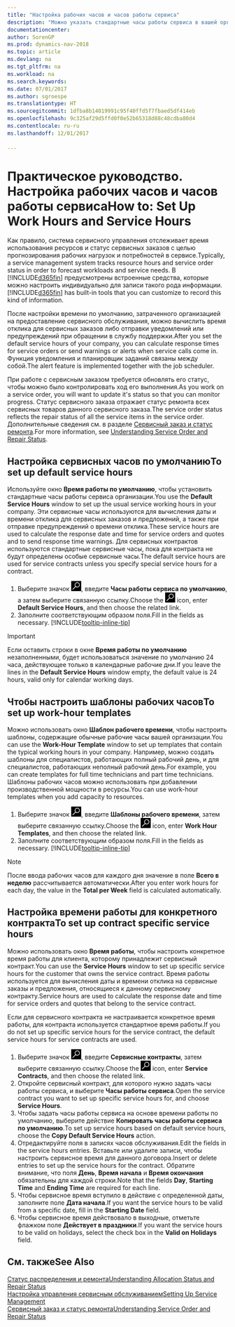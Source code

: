 ```yaml
---
title: "Настройка рабочих часов и часов работы сервиса"
description: "Можно указать стандартные часы работы сервиса в вашей организации. Эти сервисные часы используются для вычисления даты и времени отклика для сервисных заказов и предложений, а также при отправке предупреждений о времени отклика."
documentationcenter: 
author: SorenGP
ms.prod: dynamics-nav-2018
ms.topic: article
ms.devlang: na
ms.tgt_pltfrm: na
ms.workload: na
ms.search.keywords: 
ms.date: 07/01/2017
ms.author: sgroespe
ms.translationtype: HT
ms.sourcegitcommit: 1dfba8b14019991c95f40ffd5f7fbaed5df414eb
ms.openlocfilehash: 9c325af29d5ffd0f0e52b65318d88c48cdba80d4
ms.contentlocale: ru-ru
ms.lasthandoff: 12/01/2017

---
```

# <a name="how-to-set-up-work-hours-and-service-hours"></a><span data-ttu-id="52a3f-104">Практическое руководство. Настройка рабочих часов и часов работы сервиса</span><span class="sxs-lookup"><span data-stu-id="52a3f-104">How to: Set Up Work Hours and Service Hours</span></span>
<span data-ttu-id="52a3f-105">Как правило, система сервисного управления отслеживает время использования ресурсов и статус сервисных заказов с целью прогнозирования рабочих нагрузок и потребностей в сервисе.</span><span class="sxs-lookup"><span data-stu-id="52a3f-105">Typically, a service management system tracks resource hours and service order status in order to forecast workloads and service needs.</span></span> <span data-ttu-id="52a3f-106">В [!INCLUDE[d365fin](includes/d365fin_md.md)] предусмотрены встроенные средства, которые можно настроить индивидуально для записи такого рода информации.</span><span class="sxs-lookup"><span data-stu-id="52a3f-106">[!INCLUDE[d365fin](includes/d365fin_md.md)] has built-in tools that you can customize to record this kind of information.</span></span>  
  
<span data-ttu-id="52a3f-107">После настройки времени по умолчанию, затраченного организацией на предоставление сервисного обслуживания, можно вычислить время отклика для сервисных заказов либо отправки уведомлений или предупреждений при обращении в службу поддержки.</span><span class="sxs-lookup"><span data-stu-id="52a3f-107">After you set the default service hours of your company, you can calculate response times for service orders or send warnings or alerts when service calls come in.</span></span> <span data-ttu-id="52a3f-108">Функция уведомления и планировщик заданий связаны между собой.</span><span class="sxs-lookup"><span data-stu-id="52a3f-108">The alert feature is implemented together with the job scheduler.</span></span>   
  
<span data-ttu-id="52a3f-109">При работе с сервисным заказом требуется обновлять его статус, чтобы можно было контролировать ход его выполнения.</span><span class="sxs-lookup"><span data-stu-id="52a3f-109">As you work on a service order, you will want to update it's status so that you can monitor progress.</span></span> <span data-ttu-id="52a3f-110">Статус сервисного заказа отражает статус ремонта всех сервисных товаров данного сервисного заказа.</span><span class="sxs-lookup"><span data-stu-id="52a3f-110">The service order status reflects the repair status of all the service items in the service order.</span></span> <span data-ttu-id="52a3f-111">Дополнительные сведения см. в разделе [Сервисный заказ и статус ремонта](service-order-repair-status.md).</span><span class="sxs-lookup"><span data-stu-id="52a3f-111">For more information, see [Understanding Service Order and Repair Status](service-order-repair-status.md).</span></span> 

## <a name="to-set-up-default-service-hours"></a><span data-ttu-id="52a3f-112">Настройка сервисных часов по умолчанию</span><span class="sxs-lookup"><span data-stu-id="52a3f-112">To set up default service hours</span></span>  
<span data-ttu-id="52a3f-113">Используйте окно **Время работы по умолчанию**, чтобы установить стандартные часы работы сервиса организации.</span><span class="sxs-lookup"><span data-stu-id="52a3f-113">You use the **Default Service Hours** window to set up the usual service working hours in your company.</span></span> <span data-ttu-id="52a3f-114">Эти сервисные часы используются для вычисления даты и времени отклика для сервисных заказов и предложений, а также при отправке предупреждений о времени отклика.</span><span class="sxs-lookup"><span data-stu-id="52a3f-114">These service hours are used to calculate the response date and time for service orders and quotes and to send response time warnings.</span></span> <span data-ttu-id="52a3f-115">Для сервисных контрактов используются стандартные сервисные часы, пока для контракта не будут определены особые сервисные часы.</span><span class="sxs-lookup"><span data-stu-id="52a3f-115">The default service hours are used for service contracts unless you specify special service hours for a contract.</span></span>  
  
1. <span data-ttu-id="52a3f-116">Выберите значок ![Поиск страницы или отчета](media/ui-search/search_small.png "Значок поиска страницы или отчета"), введите **Часы работы сервиса по умолчанию**, а затем выберите связанную ссылку.</span><span class="sxs-lookup"><span data-stu-id="52a3f-116">Choose the ![Search for Page or Report](media/ui-search/search_small.png "Search for Page or Report icon") icon, enter **Default Service Hours**, and then choose the related link.</span></span>  
2. <span data-ttu-id="52a3f-117">Заполните соответствующим образом поля.</span><span class="sxs-lookup"><span data-stu-id="52a3f-117">Fill in the fields as necessary.</span></span> [!INCLUDE[tooltip-inline-tip](includes/tooltip-inline-tip_md.md)]  
  
> [!IMPORTANT]  
>  <span data-ttu-id="52a3f-118">Если оставить строки в окне **Время работы по умолчанию** незаполненными, будет использоваться значение по умолчанию 24 часа, действующее только в календарные рабочие дни.</span><span class="sxs-lookup"><span data-stu-id="52a3f-118">If you leave the lines in the **Default Service Hours** window empty, the default value is 24 hours, valid only for calendar working days.</span></span>  
  
## <a name="to-set-up-work-hour-templates"></a><span data-ttu-id="52a3f-119">Чтобы настроить шаблоны рабочих часов</span><span class="sxs-lookup"><span data-stu-id="52a3f-119">To set up work-hour templates</span></span>
<span data-ttu-id="52a3f-120">Можно использовать окно **Шаблон рабочего времени**, чтобы настроить шаблоны, содержащие обычные рабочие часы вашей организации.</span><span class="sxs-lookup"><span data-stu-id="52a3f-120">You can use the **Work-Hour Template** window to set up templates that contain the typical working hours in your company.</span></span> <span data-ttu-id="52a3f-121">Например, можно создать шаблоны для специалистов, работающих полный рабочий день, и для специалистов, работающих неполный рабочий день.</span><span class="sxs-lookup"><span data-stu-id="52a3f-121">For example, you can create templates for full time technicians and part time technicians.</span></span> <span data-ttu-id="52a3f-122">Шаблоны рабочих часов можно использовать при добавлении производственной мощности в ресурсы.</span><span class="sxs-lookup"><span data-stu-id="52a3f-122">You can use work-hour templates when you add capacity to resources.</span></span>  
  
1. <span data-ttu-id="52a3f-123">Выберите значок ![Поиск страницы или отчета](media/ui-search/search_small.png "Значок поиска страницы или отчета"), введите **Шаблоны рабочего времени**, затем выберите связанную ссылку.</span><span class="sxs-lookup"><span data-stu-id="52a3f-123">Choose the ![Search for Page or Report](media/ui-search/search_small.png "Search for Page or Report icon") icon, enter **Work Hour Templates**, and then choose the related link.</span></span>  
2. <span data-ttu-id="52a3f-124">Заполните соответствующим образом поля.</span><span class="sxs-lookup"><span data-stu-id="52a3f-124">Fill in the fields as necessary.</span></span> [!INCLUDE[tooltip-inline-tip](includes/tooltip-inline-tip_md.md)]  
  
> [!Note]
> <span data-ttu-id="52a3f-125">После ввода рабочих часов для каждого дня значение в поле **Всего в неделю** рассчитывается автоматически.</span><span class="sxs-lookup"><span data-stu-id="52a3f-125">After you enter work hours for each day, the value in the **Total per Week** field is calculated automatically.</span></span>  

## <a name="to-set-up-contract-specific-service-hours"></a><span data-ttu-id="52a3f-126">Настройка времени работы для конкретного контракта</span><span class="sxs-lookup"><span data-stu-id="52a3f-126">To set up contract specific service hours</span></span>  
<span data-ttu-id="52a3f-127">Можно использовать окно **Время работы**, чтобы настроить конкретное время работы для клиента, которому принадлежит сервисный контракт.</span><span class="sxs-lookup"><span data-stu-id="52a3f-127">You can use the **Service Hours** window to set up specific service hours for the customer that owns the service contract.</span></span> <span data-ttu-id="52a3f-128">Время работы используется для вычисления даты и времени отклика на сервисные заказы и предложения, относящиеся к данному сервисному контракту.</span><span class="sxs-lookup"><span data-stu-id="52a3f-128">Service hours are used to calculate the response date and time for service orders and quotes that belong to the service contract.</span></span>  
  
<span data-ttu-id="52a3f-129">Если для сервисного контракта не настраивается конкретное время работы, для контракта используется стандартное время работы.</span><span class="sxs-lookup"><span data-stu-id="52a3f-129">If you do not set up specific service hours for the service contract, the default service hours for service contracts are used.</span></span>  
  
1. <span data-ttu-id="52a3f-130">Выберите значок ![Поиск страницы или отчета](media/ui-search/search_small.png "Значок поиска страницы или отчета"), введите **Сервисные контракты**, затем выберите связанную ссылку.</span><span class="sxs-lookup"><span data-stu-id="52a3f-130">Choose the ![Search for Page or Report](media/ui-search/search_small.png "Search for Page or Report icon") icon, enter **Service Contracts**, and then choose the related link.</span></span>  
2. <span data-ttu-id="52a3f-131">Откройте сервисный контракт, для которого нужно задать часы работы сервиса, и выберите **Часы работы сервиса**.</span><span class="sxs-lookup"><span data-stu-id="52a3f-131">Open the service contract you want to set up specific service hours for, and choose **Service Hours**.</span></span>  
4. <span data-ttu-id="52a3f-132">Чтобы задать часы работы сервиса на основе времени работы по умолчанию, выберите действие **Копировать часы работы сервиса по умолчанию**.</span><span class="sxs-lookup"><span data-stu-id="52a3f-132">To set up service hours based on default service hours, choose the **Copy Default Service Hours** action.</span></span>  
5. <span data-ttu-id="52a3f-133">Отредактируйте поля в записях часов обслуживания.</span><span class="sxs-lookup"><span data-stu-id="52a3f-133">Edit the fields in the service hours entries.</span></span> <span data-ttu-id="52a3f-134">Вставьте или удалите записи, чтобы настроить сервисное время для данного договора.</span><span class="sxs-lookup"><span data-stu-id="52a3f-134">Insert or delete entries to set up the service hours for the contract.</span></span> <span data-ttu-id="52a3f-135">Обратите внимание, что поля **День**, **Время начала** и **Время окончания** обязательны для каждой строки.</span><span class="sxs-lookup"><span data-stu-id="52a3f-135">Note that the fields **Day**, **Starting Time** and **Ending Time** are required for each line.</span></span>  
6. <span data-ttu-id="52a3f-136">Чтобы сервисное время вступило в действие с определенной даты, заполните поле **Дата начала**.</span><span class="sxs-lookup"><span data-stu-id="52a3f-136">If you want the service hours to be valid from a specific date, fill in the **Starting Date** field.</span></span>  
7. <span data-ttu-id="52a3f-137">Чтобы сервисное время действовало в выходные, отметьте флажком поле **Действует в праздники**.</span><span class="sxs-lookup"><span data-stu-id="52a3f-137">If you want the service hours to be valid on holidays, select the check box in the **Valid on Holidays** field.</span></span>  

## <a name="see-also"></a><span data-ttu-id="52a3f-138">См. также</span><span class="sxs-lookup"><span data-stu-id="52a3f-138">See Also</span></span>  
[<span data-ttu-id="52a3f-139">Статус распределения и ремонта</span><span class="sxs-lookup"><span data-stu-id="52a3f-139">Understanding Allocation Status and Repair Status</span></span>](service-allocation-status-and-repair-status.md)  
[<span data-ttu-id="52a3f-140">Настройка управления сервисным обслуживанием</span><span class="sxs-lookup"><span data-stu-id="52a3f-140">Setting Up Service Management</span></span>](service-setup-service.md)  
[<span data-ttu-id="52a3f-141">Сервисный заказ и статус ремонта</span><span class="sxs-lookup"><span data-stu-id="52a3f-141">Understanding Service Order and Repair Status</span></span>](service-order-repair-status.md)  

